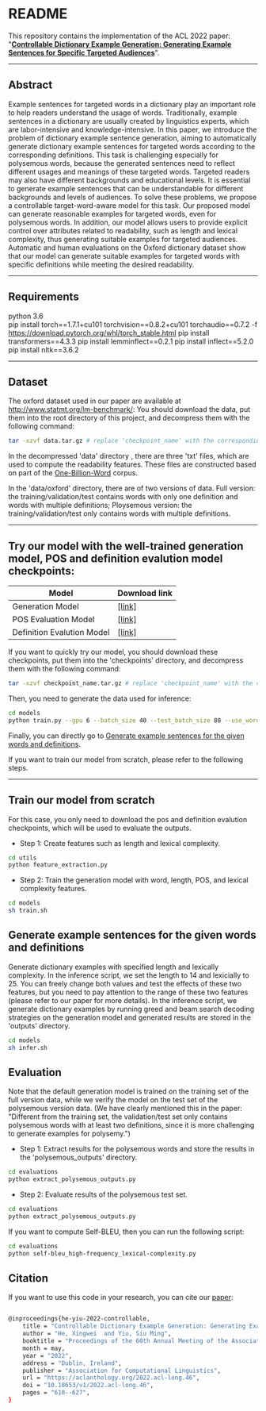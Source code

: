 
# README
This repository contains the implementation of the ACL 2022 paper: 
"[**Controllable Dictionary Example Generation: Generating Example Sentences for Specific Targeted Audiences**](https://aclanthology.org/2022.acl-long.46/)".
****
##  Abstract
Example sentences for targeted words in a dictionary play an important role to help readers understand the usage of words. Traditionally, example sentences in a dictionary are usually created by linguistics experts, which are labor-intensive and knowledge-intensive. In this paper, we introduce the problem of dictionary example sentence generation, aiming to automatically generate dictionary example sentences for targeted words according to the corresponding definitions. This task is challenging especially for polysemous words, because the generated sentences need to reflect different usages and meanings of these targeted words. Targeted readers may also have different backgrounds and educational levels. It is essential to generate example sentences that can be understandable for different backgrounds and levels of audiences. To solve these problems, we propose a controllable target-word-aware model for this task. Our proposed model can generate reasonable examples for targeted words, even for polysemous words. In addition, our model allows users to provide explicit control over attributes related to readability, such as length and lexical complexity, thus generating suitable examples for targeted audiences. Automatic and human evaluations on the Oxford dictionary dataset show that our model can generate suitable examples for targeted words with specific definitions while meeting the desired readability.
****
## Requirements
python 3.6  
pip install torch==1.7.1+cu101 torchvision==0.8.2+cu101 torchaudio==0.7.2 -f https://download.pytorch.org/whl/torch_stable.html
pip install transformers==4.3.3
pip install lemminflect==0.2.1
pip install inflect==5.2.0
pip install nltk==3.6.2
****
## Dataset
The oxford dataset used in our paper are available at http://www.statmt.org/lm-benchmark/: 
You should download the data, put them into the root directory of this project, and decompress them with the following command:
```bash
tar -xzvf data.tar.gz # replace 'checkpoint_name' with the corresponding checkpoint name.
```
In the decompressed 'data' directory , there are three 'txt' files, which are used to compute the readability features. These files are constructed based on part of the [One-Billion-Word](http://www.statmt.org/lm-benchmark/) corpus.

In the 'data/oxford' directory, there are of two versions of data. 
Full version: the training/validation/test contains words with only one definition and words with multiple definitions;
Ploysemous version: the training/validation/test only contains words with multiple definitions. 
****
## Try our model with the well-trained generation model, POS and definition evalution model checkpoints: 
| Model           |  Download link
|----------------------|--------|
| Generation Model| [\[link\]](https://drive.google.com/file/d/1JPPhqdapW_p2AQ9jyx0MuYeD31gHuQAD/view?usp=sharing)  | 
| POS Evaluation Model| [\[link\]](https://drive.google.com/file/d/1tbkF2yAEFJ-wE6iG2nd_iWxzCXfH2boU/view?usp=sharing)  | 
| Definition Evalution Model| [\[link\]](https://drive.google.com/file/d/1A6BU_hc3O5ppy89im4g3Z9hXVUkgFqnw/view?usp=sharing)  | 

If you want to quickly try our model, you should download these checkpoints, put them into the 'checkpoints' directory, and decompress them with the following command:

```bash
tar -xzvf checkpoint_name.tar.gz # replace 'checkpoint_name' with the corresponding checkpoint name.
```

Then, you need to generate the data used for inference:
```bash
cd models
python train.py --gpu 6 --batch_size 40 --test_batch_size 80 --use_word 0 --use_pos 1 --use_example_len 1 --use_lexical_complexity 1 --train 1 --epochs 0
```
Finally, you can directly go to [Generate example sentences for the given words and definitions](#generate).


If you want to train our model from scratch, please refer to the following steps.
****
## Train our model from scratch 
For this case, you only need to download the pos and definition evalution checkpoints, which will be used to evaluate the outputs.

* Step 1: Create features such as length and lexical complexity.

```bash
cd utils  
python feature_extraction.py
```

* Step 2: Train the generation model with word, length, POS, and lexical complexity features.
```bash
cd models
sh train.sh
```


## <span id="generate"> Generate example sentences for the given words and definitions </span>
Generate dictionary examples with specified length and lexically complexity. 
In the inference script, we set the length to 14 and lexicially to 25. You can freely change both values and test the effects of these two features, but you need to pay attention to the range of these two features (please refer to our paper for more details). 
In the inference script, we generate dictionary examples by running greed and beam search decoding strategies on the generation model and generated results are stored in the 'outputs' directory. 
```bash
cd models
sh infer.sh 
```

## Evaluation

Note that the default generation model is trained on the training set of the full version data, while we verify the model on the test set of the polysemous version data. 
(We have clearly mentioned this in the paper: "Different from the training set, the validation/test set only contains polysemous words with at least two definitions, since it is more challenging to generate examples for polysemy.")
* Step 1: Extract results for the polysemous words and store the results in the 'polysemous_outputs' directory.
```bash
cd evaluations
python extract_polysemous_outputs.py
```

* Step 2: Evaluate results of the polysemous test set.
```bash
cd evaluations
python extract_polysemous_outputs.py
```
If you want to compute Self-BLEU, then you can run the following script:

```bash
cd evaluations
python self-bleu_high-frequency_lexical-complexity.py
```

## Citation
If you want to use this code in your research, you can cite our [paper](https://arxiv.org/abs/2109.12487):
```bash

@inproceedings{he-yiu-2022-controllable,
    title = "Controllable Dictionary Example Generation: Generating Example Sentences for Specific Targeted Audiences",
    author = "He, Xingwei  and Yiu, Siu Ming",
    booktitle = "Proceedings of the 60th Annual Meeting of the Association for Computational Linguistics (Volume 1: Long Papers)",
    month = may,
    year = "2022",
    address = "Dublin, Ireland",
    publisher = "Association for Computational Linguistics",
    url = "https://aclanthology.org/2022.acl-long.46",
    doi = "10.18653/v1/2022.acl-long.46",
    pages = "610--627",
}

```
